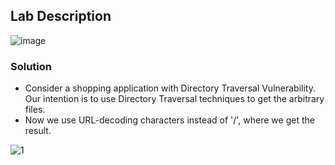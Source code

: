 ##  Lab Description

![image](https://github.com/rahulr98/Portswigger_LABs/assets/116432525/1403e1d3-0049-4e49-adef-1291d7d2a273)

### Solution

  -  Consider a shopping application with Directory Traversal Vulnerability. Our intention is to use Directory Traversal techniques to get the arbitrary files.
  -  Now we use URL-decoding characters instead of '/', where we get the result.

![1](https://github.com/rahulr98/Portswigger_LABs/assets/116432525/1ffa7fd9-760d-4a6f-b816-795857d61423)
